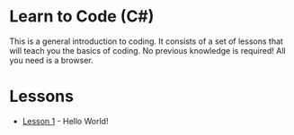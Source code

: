 # Learn to Code (C#)

This is a general introduction to coding. It consists of a set of lessons that
will teach you the basics of coding. No previous knowledge is required! All you
need is a browser.

# Lessons

- [Lesson 1](lessons/1/Lesson1.md) - Hello World!
